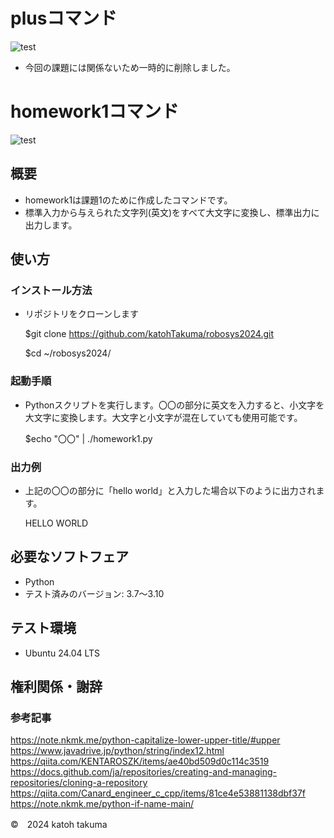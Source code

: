 # plusコマンド
![test](https://github.com/katohTakuma/robosys2024/actions/workflows/test.yml/badge.svg)
- 今回の課題には関係ないため一時的に削除しました。

# homework1コマンド
![test](https://github.com/katohTakuma/robosys2024/actions/workflows/test1.yml/badge.svg)
## 概要
- homework1は課題1のために作成したコマンドです。
- 標準入力から与えられた文字列(英文)をすべて大文字に変換し、標準出力に出力します。
 
## 使い方
### インストール方法
- リポジトリをクローンします

  $git clone https://github.com/katohTakuma/robosys2024.git
 
   $cd ~/robosys2024/

### 起動手順
 - Pythonスクリプトを実行します。〇〇の部分に英文を入力すると、小文字を大文字に変換します。大文字と小文字が混在していても使用可能です。

   $echo "〇〇" | ./homework1.py



### 出力例
- 上記の〇〇の部分に「hello world」と入力した場合以下のように出力されます。

  HELLO WORLD
 
## 必要なソフトフェア
 - Python
 - テスト済みのバージョン: 3.7～3.10

## テスト環境
- Ubuntu 24.04 LTS
  
## 権利関係・謝辞
### 参考記事
 https://note.nkmk.me/python-capitalize-lower-upper-title/#upper
 https://www.javadrive.jp/python/string/index12.html
 https://qiita.com/KENTAROSZK/items/ae40bd509d0c114c3519
 https://docs.github.com/ja/repositories/creating-and-managing-repositories/cloning-a-repository
https://qiita.com/Canard_engineer_c_cpp/items/81ce4e53881138dbf37f
https://note.nkmk.me/python-if-name-main/

©　2024 katoh takuma
